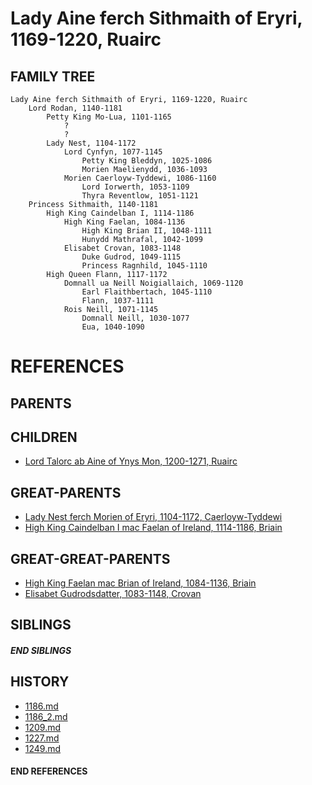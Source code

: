 # Lady Aine ferch Sithmaith of Eryri, 1169-1220, Ruairc

## FAMILY TREE 
```
Lady Aine ferch Sithmaith of Eryri, 1169-1220, Ruairc
    Lord Rodan, 1140-1181
        Petty King Mo-Lua, 1101-1165
            ?
            ?
        Lady Nest, 1104-1172
            Lord Cynfyn, 1077-1145
                Petty King Bleddyn, 1025-1086
                Morien Maelienydd, 1036-1093
            Morien Caerloyw-Tyddewi, 1086-1160
                Lord Iorwerth, 1053-1109
                Thyra Reventlow, 1051-1121
    Princess Sithmaith, 1140-1181
        High King Caindelban I, 1114-1186
            High King Faelan, 1084-1136
                High King Brian II, 1048-1111
                Hunydd Mathrafal, 1042-1099
            Elisabet Crovan, 1083-1148
                Duke Gudrod, 1049-1115
                Princess Ragnhild, 1045-1110    
        High Queen Flann, 1117-1172
            Domnall ua Neill Noigiallaich, 1069-1120
                Earl Flaithbertach, 1045-1110
                Flann, 1037-1111
            Rois Neill, 1071-1145
                Domnall Neill, 1030-1077
                Eua, 1040-1090
```


# REFERENCES

## PARENTS 

## CHILDREN 
* [Lord Talorc ab Aine of Ynys Mon, 1200-1271, Ruairc](talorc_ab_aine_1200.md)


## GREAT-PARENTS 
* [Lady Nest ferch Morien of Eryri, 1104-1172, Caerloyw-Tyddewi](nest_ferch_morien_1104.md)
* [High King Caindelban I mac Faelan of Ireland, 1114-1186, Briain](caindelban_i_mac_faelan_1114.md)


## GREAT-GREAT-PARENTS 
* [High King Faelan mac Brian of Ireland, 1084-1136, Briain](faelan_mac_brian_1084.md)
* [Elisabet Gudrodsdatter, 1083-1148, Crovan](elisabet_gudrodsdatter_1083.md)

## SIBLINGS

##### END SIBLINGS  
## HISTORY
* [1186.md](../h/1186.md)
* [1186_2.md](../h/1186_2.md)
* [1209.md](../h/1209.md)
* [1227.md](../h/1227.md)
* [1249.md](../h/1249.md)

#### END REFERENCES
